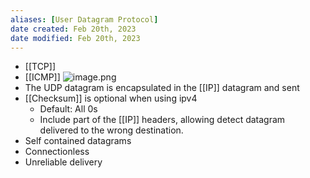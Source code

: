 ```yaml
---
aliases: [User Datagram Protocol]
date created: Feb 20th, 2023
date modified: Feb 20th, 2023
---
```

- [[TCP]]
- [[ICMP]]
![image.png](https://img.ynchen.me/2023/02/0984bdedbc323ecd40f88f4cecc36af9.webp)
- The UDP datagram is encapsulated in the [[IP]] datagram and sent
- [[Checksum]] is optional when using ipv4
	- Default: All 0s
	- Include part of the [[IP]] headers, allowing detect datagram delivered to the wrong destination.
 - Self contained datagrams
 - Connectionless
 - Unreliable delivery
